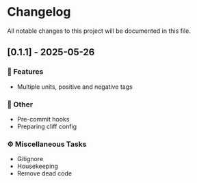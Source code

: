 # Changelog

All notable changes to this project will be documented in this file.

## [0.1.1] - 2025-05-26

### 🚀 Features

- Multiple units, positive and negative tags

### 💼 Other

- Pre-commit hooks
- Preparing cliff config

### ⚙️ Miscellaneous Tasks

- Gitignore
- Housekeeping
- Remove dead code

<!-- generated by git-cliff -->

